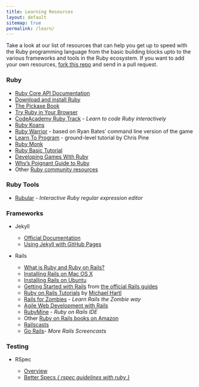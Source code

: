 ```yaml
---
title: Learning Resources
layout: default
sitemap: true
permalink: /learn/
---
```



Take a look at our list of resources that can help you get up to speed with the
Ruby programming language from the basic building blocks upto to the various
frameworks and tools in the Ruby ecosystem. If you want to add your own
resources, [fork this repo][fork] and send in a pull request.

### Ruby

* [Ruby Core API Documentation][ruby-6]
* [Download and install Ruby][ruby-2]
* [The Pickaxe Book][ruby-3]
* [Try Ruby in Your Browser][ruby-4]
* [CodeAcademy Ruby Track][ruby-1] - _Learn to code Ruby interactively_
* [Ruby Koans][ruby-7]
* [Ruby Warrior][ruby-8] - based on Ryan Bates’ command line version of the game
* [Learn To Program][ruby-9] - ground-level tutorial by Chris Pine
* [Ruby Monk][ruby-10]
* [Ruby Basic Tutorial][ruby-11]
* [Developing Games With Ruby][ruby-12]
* [Why’s Poignant Guide to Ruby][ruby-13]
* Other [Ruby community resources][ruby-5]

### Ruby Tools

* [Rubular][ruby-tool-1] - _Interactive Ruby regular expression editor_

### Frameworks

* Jekyll

  * [Official Documentation][jekyll-1]
  * [Using Jekyll with GitHub Pages][jekyll-2]

* Rails

  * [What is Ruby and Ruby on Rails?][rails-1]
  * [Installing Rails on Mac OS X][rails-2]
  * [Installing Rails on Ubuntu][rails-3]
  * [Getting Started with Rails][rails-6] from [the official Rails guides][rails-7]
  * [Ruby on Rails Tutorials][rails-4] by [Michael Hartl][rails-5]
  * [Rails for Zombies][rails-8] - _Learn Rails the Zombie way_
  * [Agile Web Development with Rails][rails-9]
  * [RubyMine][rails-11] - _Ruby on Rails IDE_
  * Other [Ruby on Rails books on Amazon][rails-10]
  * [Railscasts][rails-12]
  * [Go Rails][rails-13]- _More Rails Screencasts_

### Testing

* RSpec

  * [Overview][rspec-2]
  * [Better Specs _{ rspec guidelines with ruby }_][rspec-1]


[jekyll-1]: http://jekyllrb.com
[jekyll-2]: https://help.github.com/articles/using-jekyll-with-pages

[rails-1]: http://railsapps.github.io/what-is-ruby-rails.html
[rails-2]: http://www.createdbypete.com/articles/ruby-on-rails-development-setup-for-mac-osx/
[rails-3]: http://railsapps.github.io/installrubyonrails-ubuntu.html
[rails-4]: http://ruby.railstutorial.org/
[rails-5]: http://michaelhartl.com/
[rails-6]: http://guides.rubyonrails.org/getting_started.html
[rails-7]: http://guides.rubyonrails.org/index.html
[rails-8]: http://railsforzombies.org/
[rails-9]: http://pragprog.com/titles/rails4/agile-web-development-with-rails
[rails-10]: http://www.amazon.com/
[rails-11]: http://www.jetbrains.com/ruby/
[rails-12]: http://railscasts.com/
[rails-13]: https://gorails.com/

[ruby-1]: https://www.codecademy.com/learn/learn-ruby
[ruby-2]: https://www.ruby-lang.org
[ruby-3]: http://ruby-doc.com/docs/ProgrammingRuby/
[ruby-4]: http://tryruby.org/
[ruby-5]: https://www.ruby-lang.org/en/community/
[ruby-6]: https://www.ruby-doc.org/core
[ruby-7]: http://rubykoans.com/
[ruby-8]: https://www.bloc.io/ruby-warrior/
[ruby-9]: https://pine.fm/LearnToProgram/
[ruby-10]: https://rubymonk.com/
[ruby-11]: https://netguru.co/blog/all-you-need-to-know-to-start-with-ruby
[ruby-12]: https://leanpub.com/developing-games-with-ruby/read
[ruby-13]: https://poignant.guide/

[ruby-tool-1]: http://rubular.com/

[rspec-1]: http://betterspecs.org/
[rspec-2]: http://rspec.info/

[fork]: https://github.com/Nairuby/nairuby.github.io/fork
